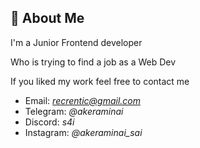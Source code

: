 ## 🚀 About Me
I'm a Junior Frontend developer

Who is trying to find a job as a Web Dev

If you liked my work feel free to contact me

- Email: *recrentic@gmail.com*
- Telegram: *@akeraminai*
- Discord: *s4i*
- Instagram: *@akeraminai_sai*
